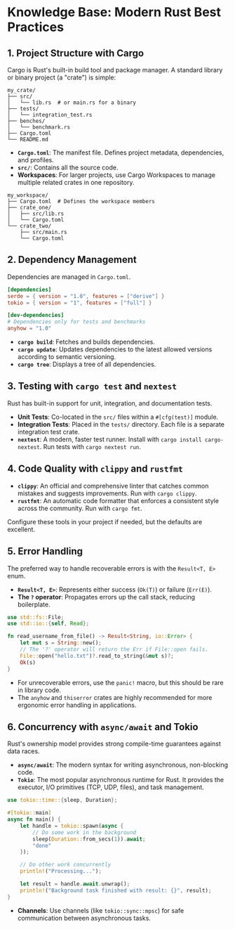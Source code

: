 # Knowledge Base: Modern Rust Best Practices

## 1. Project Structure with Cargo

Cargo is Rust's built-in build tool and package manager. A standard library or binary project (a "crate") is simple:

```
my_crate/
├── src/
│   └── lib.rs  # or main.rs for a binary
├── tests/
│   └── integration_test.rs
├── benches/
│   └── benchmark.rs
├── Cargo.toml
└── README.md
```

- **`Cargo.toml`**: The manifest file. Defines project metadata, dependencies, and profiles.
- **`src/`**: Contains all the source code.
- **Workspaces**: For larger projects, use Cargo Workspaces to manage multiple related crates in one repository.

```
my_workspace/
├── Cargo.toml  # Defines the workspace members
├── crate_one/
│   ├── src/lib.rs
│   └── Cargo.toml
└── crate_two/
    ├── src/main.rs
    └── Cargo.toml
```

## 2. Dependency Management

Dependencies are managed in `Cargo.toml`.

```toml
[dependencies]
serde = { version = "1.0", features = ["derive"] }
tokio = { version = "1", features = ["full"] }

[dev-dependencies]
# Dependencies only for tests and benchmarks
anyhow = "1.0"
```

- **`cargo build`**: Fetches and builds dependencies.
- **`cargo update`**: Updates dependencies to the latest allowed versions according to semantic versioning.
- **`cargo tree`**: Displays a tree of all dependencies.

## 3. Testing with `cargo test` and `nextest`

Rust has built-in support for unit, integration, and documentation tests.

- **Unit Tests**: Co-located in the `src/` files within a `#[cfg(test)]` module.
- **Integration Tests**: Placed in the `tests/` directory. Each file is a separate integration test crate.
- **`nextest`**: A modern, faster test runner. Install with `cargo install cargo-nextest`. Run tests with `cargo nextest run`.

## 4. Code Quality with `clippy` and `rustfmt`

- **`clippy`**: An official and comprehensive linter that catches common mistakes and suggests improvements. Run with `cargo clippy`.
- **`rustfmt`**: An automatic code formatter that enforces a consistent style across the community. Run with `cargo fmt`.

Configure these tools in your project if needed, but the defaults are excellent.

## 5. Error Handling

The preferred way to handle recoverable errors is with the `Result<T, E>` enum.

- **`Result<T, E>`**: Represents either success (`Ok(T)`) or failure (`Err(E)`).
- **The `?` operator**: Propagates errors up the call stack, reducing boilerplate.

```rust
use std::fs::File;
use std::io::{self, Read};

fn read_username_from_file() -> Result<String, io::Error> {
    let mut s = String::new();
    // The '?' operator will return the Err if File::open fails.
    File::open("hello.txt")?.read_to_string(&mut s)?;
    Ok(s)
}
```

- For unrecoverable errors, use the `panic!` macro, but this should be rare in library code.
- The `anyhow` and `thiserror` crates are highly recommended for more ergonomic error handling in applications.

## 6. Concurrency with `async/await` and Tokio

Rust's ownership model provides strong compile-time guarantees against data races.

- **`async/await`**: The modern syntax for writing asynchronous, non-blocking code.
- **`Tokio`**: The most popular asynchronous runtime for Rust. It provides the executor, I/O primitives (TCP, UDP, files), and task management.

```rust
use tokio::time::{sleep, Duration};

#[tokio::main]
async fn main() {
    let handle = tokio::spawn(async {
        // Do some work in the background
        sleep(Duration::from_secs(1)).await;
        "done"
    });

    // Do other work concurrently
    println!("Processing...");

    let result = handle.await.unwrap();
    println!("Background task finished with result: {}", result);
}
```

- **Channels**: Use channels (like `tokio::sync::mpsc`) for safe communication between asynchronous tasks.
